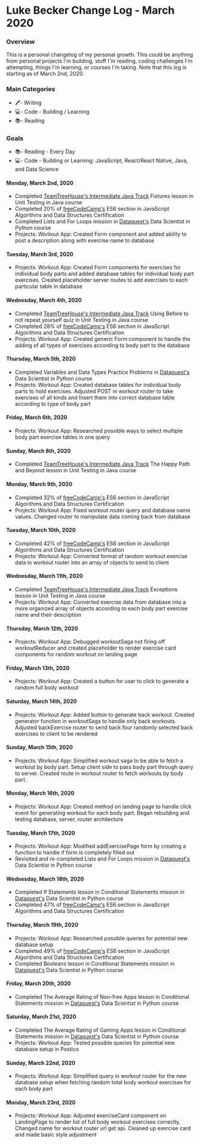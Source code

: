 # Luke Becker Change Log - March 2020

### Overview
This is a personal changelog of my personal growth. This could be anything from personal projects I'm building, stuff I'm reading, coding challenges I'm attempting, things I'm learning, or courses I'm taking. Note that this log is starting as of March 2nd, 2020. 

### Main Categories
- 🖊- Writing
- 💻- Code - Building / Learning
- 📚- Reading

### Goals
- 📚- Reading - Every Day
- 💻- Code - Building or Learning: JavaScript, React/React Native, Java, and Data Science


#### Monday, March 2nd, 2020
- Completed [TeamTreeHouse's Intermediate Java Track](https://teamtreehouse.com/tracks/intermediate-java) Fixtures lesson in Unit Testing in Java course
- Completed 20% of [freeCodeCamp's](https://www.freecodecamp.org/) ES6 section in JavaScript Algorithms and Data Structures Certification
- Completed Lists and For Loops mission in [Dataquest's](https://www.dataquest.io/) Data Scientist in Python course
- Projects: Workout App: Created Form component and added ability to post a description along with exercise name to database

#### Tuesday, March 3rd, 2020
- Projects: Workout App: Created Form components for exercises for individual body parts and added database tables for individual body part exercises. Created placeholder server routes to add exercises to each particular table in database

#### Wednesday, March 4th, 2020
- Completed [TeamTreeHouse's Intermediate Java Track](https://teamtreehouse.com/tracks/intermediate-java) Using Before to not repeat yourself quiz in Unit Testing in Java course
- Completed 28% of [freeCodeCamp's](https://www.freecodecamp.org/) ES6 section in JavaScript Algorithms and Data Structures Certification
- Projects: Workout App: Created generic Form component to handle the adding of all types of exercises according to body part to the database

#### Thursday, March 5th, 2020
- Completed Variables and Data Types Practice Problems in [Dataquest's](https://www.dataquest.io/) Data Scientist in Python course
- Projects: Workout App: Created database tables for individual body parts to hold exercises. Adjusted POST in workout router to take exercises of all kinds and Insert them into correct database table according to type of body part

#### Friday, March 6th, 2020
- Projects: Workout App: Researched possible ways to select multiple body part exercise tables in one query 

#### Sunday, March 8th, 2020
- Completed [TeamTreeHouse's Intermediate Java Track](https://teamtreehouse.com/tracks/intermediate-java) The Happy Path and Beyond lesson in Unit Testing in Java course

#### Monday, March 9th, 2020
- Completed 32% of [freeCodeCamp's](https://www.freecodecamp.org/) ES6 section in JavaScript Algorithms and Data Structures Certification
- Projects: Workout App: Fixed workout router query and database name values. Changed router to manipulate data coming back from database

#### Tuesday, March 10th, 2020
- Completed 42% of [freeCodeCamp's](https://www.freecodecamp.org/) ES6 section in JavaScript Algorithms and Data Structures Certification
- Projects: Workout App: Converted format of random workout exercise data in workout router into an array of objects to send to client

#### Wednesday, March 11th, 2020
- Completed [TeamTreeHouse's Intermediate Java Track](https://teamtreehouse.com/tracks/intermediate-java) Exceptions lesson in Unit Testing in Java course
- Projects: Workout App: Converted exercise data from database into a more organized array of objects according to each body part exercise name and their description

#### Thursday, March 12th, 2020
- Projects: Workout App: Debugged workoutSaga not firing off workoutReducer and created placeholder to render exercise card components for random workout on landing page

#### Friday, March 13th, 2020
- Projects: Workout App: Created a button for user to click to generate a random full body workout

#### Saturday, March 14th, 2020
- Projects: Workout App: Added button to generate back workout. Created generator function in workoutSaga to handle only back workouts. Adjusted backExercise router to send back four randomly selected back exercises to client to be rendered

#### Sunday, March 15th, 2020
- Projects: Workout App: Simplified workout saga to be able to fetch a workout by body part. Setup client side to pass body part through query to server. Created route in workout router to fetch workouts by body part. 

#### Monday, March 16th, 2020
- Projects: Workout App: Created method on landing page to handle click event for generating workout for each body part. Began rebuilding and testing database, server, router architecture

#### Tuesday, March 17th, 2020
- Projects: Workout App: Modified addExercisePage form by creating a function to handle if form is completely filled out
- Revisited and re-completed Lists and For Loops mission in [Dataquest's](https://www.dataquest.io/) Data Scientist in Python course

#### Wednesday, March 18th, 2020
- Completed If Statements lesson in Conditional Statements mission in [Dataquest's](https://www.dataquest.io/) Data Scientist in Python course
- Completed 47% of [freeCodeCamp's](https://www.freecodecamp.org/) ES6 section in JavaScript Algorithms and Data Structures Certification

#### Thursday, March 19th, 2020
- Projects: Workout App: Researched possible queries for potential new database setup
- Completed 49% of [freeCodeCamp's](https://www.freecodecamp.org/) ES6 section in JavaScript Algorithms and Data Structures Certification
- Completed Booleans lesson in Conditional Statements mission in [Dataquest's](https://www.dataquest.io/) Data Scientist in Python course

#### Friday, March 20th, 2020
- Completed The Average Rating of Non-free Apps lesson in Conditional Statements mission in [Dataquest's](https://www.dataquest.io/) Data Scientist in Python course

#### Saturday, March 21st, 2020
- Completed The Average Rating of Gaming Apps lesson in Conditional Statements mission in [Dataquest's](https://www.dataquest.io/) Data Scientist in Python course
- Projects: Workout App: Tested possible queries for potential new database setup in Postico

#### Sunday, March 22nd, 2020
- Projects: Workout App: Simplified query in workout router for the new database setup when fetching random total body workout exercises for each body part

#### Monday, March 23rd, 2020
- Projects: Workout App: Adjusted exerciseCard component on LandingPage to render list of full body workout exercises correctly. Changed name for workout router url get api. Cleaned up exercise card and made basic style adjustment
